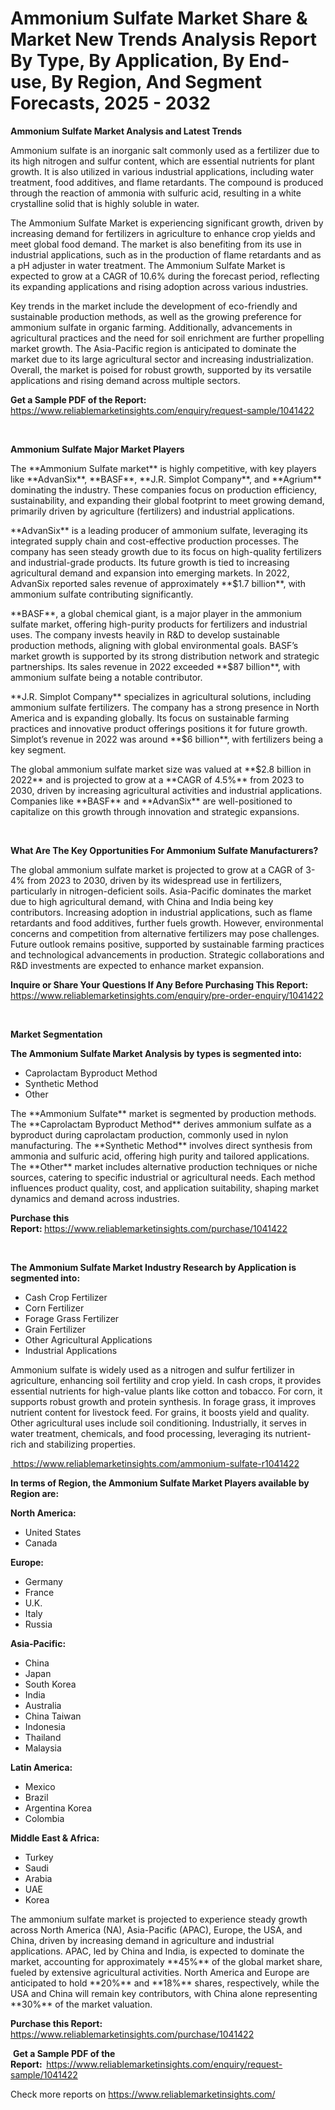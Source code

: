 <p><h1>Ammonium Sulfate Market Share & Market New Trends Analysis Report By Type, By Application, By End-use, By Region, And Segment Forecasts, 2025 - 2032</h1></p><p><strong>Ammonium Sulfate Market Analysis and Latest Trends</strong></p>
<p><p>Ammonium sulfate is an inorganic salt commonly used as a fertilizer due to its high nitrogen and sulfur content, which are essential nutrients for plant growth. It is also utilized in various industrial applications, including water treatment, food additives, and flame retardants. The compound is produced through the reaction of ammonia with sulfuric acid, resulting in a white crystalline solid that is highly soluble in water.</p><p>The Ammonium Sulfate Market is experiencing significant growth, driven by increasing demand for fertilizers in agriculture to enhance crop yields and meet global food demand. The market is also benefiting from its use in industrial applications, such as in the production of flame retardants and as a pH adjuster in water treatment. The Ammonium Sulfate Market is expected to grow at a CAGR of 10.6% during the forecast period, reflecting its expanding applications and rising adoption across various industries.</p><p>Key trends in the market include the development of eco-friendly and sustainable production methods, as well as the growing preference for ammonium sulfate in organic farming. Additionally, advancements in agricultural practices and the need for soil enrichment are further propelling market growth. The Asia-Pacific region is anticipated to dominate the market due to its large agricultural sector and increasing industrialization. Overall, the market is poised for robust growth, supported by its versatile applications and rising demand across multiple sectors.</p></p>
<p><strong>Get a Sample PDF of the Report:&nbsp;</strong> <a href="https://www.reliablemarketinsights.com/enquiry/request-sample/1041422?utm_campaign=1887&utm_medium=2&utm_source=Github&utm_content=ia&utm_term=28012025&utm_id=ammonium-sulfate">https://www.reliablemarketinsights.com/enquiry/request-sample/1041422</a></p>
<p>&nbsp;</p>
<p><strong>Ammonium Sulfate Major Market Players</strong></p>
<p><p>The **Ammonium Sulfate market** is highly competitive, with key players like **AdvanSix**, **BASF**, **J.R. Simplot Company**, and **Agrium** dominating the industry. These companies focus on production efficiency, sustainability, and expanding their global footprint to meet growing demand, primarily driven by agriculture (fertilizers) and industrial applications.</p><p>**AdvanSix** is a leading producer of ammonium sulfate, leveraging its integrated supply chain and cost-effective production processes. The company has seen steady growth due to its focus on high-quality fertilizers and industrial-grade products. Its future growth is tied to increasing agricultural demand and expansion into emerging markets. In 2022, AdvanSix reported sales revenue of approximately **$1.7 billion**, with ammonium sulfate contributing significantly.</p><p>**BASF**, a global chemical giant, is a major player in the ammonium sulfate market, offering high-purity products for fertilizers and industrial uses. The company invests heavily in R&D to develop sustainable production methods, aligning with global environmental goals. BASF’s market growth is supported by its strong distribution network and strategic partnerships. Its sales revenue in 2022 exceeded **$87 billion**, with ammonium sulfate being a notable contributor.</p><p>**J.R. Simplot Company** specializes in agricultural solutions, including ammonium sulfate fertilizers. The company has a strong presence in North America and is expanding globally. Its focus on sustainable farming practices and innovative product offerings positions it for future growth. Simplot’s revenue in 2022 was around **$6 billion**, with fertilizers being a key segment.</p><p>The global ammonium sulfate market size was valued at **$2.8 billion in 2022** and is projected to grow at a **CAGR of 4.5%** from 2023 to 2030, driven by increasing agricultural activities and industrial applications. Companies like **BASF** and **AdvanSix** are well-positioned to capitalize on this growth through innovation and strategic expansions.</p></p>
<p>&nbsp;</p>
<p><strong>What Are The Key Opportunities For Ammonium Sulfate Manufacturers?</strong></p>
<p><p>The global ammonium sulfate market is projected to grow at a CAGR of 3-4% from 2023 to 2030, driven by its widespread use in fertilizers, particularly in nitrogen-deficient soils. Asia-Pacific dominates the market due to high agricultural demand, with China and India being key contributors. Increasing adoption in industrial applications, such as flame retardants and food additives, further fuels growth. However, environmental concerns and competition from alternative fertilizers may pose challenges. Future outlook remains positive, supported by sustainable farming practices and technological advancements in production. Strategic collaborations and R&D investments are expected to enhance market expansion.</p></p>
<p><strong>Inquire or Share Your Questions If Any Before Purchasing This Report:</strong> <a href="https://www.reliablemarketinsights.com/enquiry/pre-order-enquiry/1041422?utm_campaign=1887&utm_medium=2&utm_source=Github&utm_content=ia&utm_term=28012025&utm_id=ammonium-sulfate">https://www.reliablemarketinsights.com/enquiry/pre-order-enquiry/1041422</a></p>
<p>&nbsp;</p>
<p><strong>Market Segmentation</strong></p>
<p><strong>The Ammonium Sulfate Market Analysis by types is segmented into:</strong></p>
<p><ul><li>Caprolactam Byproduct Method</li><li>Synthetic Method</li><li>Other</li></ul></p>
<p><p>The **Ammonium Sulfate** market is segmented by production methods. The **Caprolactam Byproduct Method** derives ammonium sulfate as a byproduct during caprolactam production, commonly used in nylon manufacturing. The **Synthetic Method** involves direct synthesis from ammonia and sulfuric acid, offering high purity and tailored applications. The **Other** market includes alternative production techniques or niche sources, catering to specific industrial or agricultural needs. Each method influences product quality, cost, and application suitability, shaping market dynamics and demand across industries.</p></p>
<p><strong>Purchase this Report:&nbsp;</strong><a href="https://www.reliablemarketinsights.com/purchase/1041422?utm_campaign=1887&utm_medium=2&utm_source=Github&utm_content=ia&utm_term=28012025&utm_id=ammonium-sulfate">https://www.reliablemarketinsights.com/purchase/1041422</a></p>
<p>&nbsp;</p>
<p><strong>The Ammonium Sulfate Market Industry Research by Application is segmented into:</strong></p>
<p><ul><li>Cash Crop Fertilizer</li><li>Corn Fertilizer</li><li>Forage Grass Fertilizer</li><li>Grain Fertilizer</li><li>Other Agricultural Applications</li><li>Industrial Applications</li></ul></p>
<p><p>Ammonium sulfate is widely used as a nitrogen and sulfur fertilizer in agriculture, enhancing soil fertility and crop yield. In cash crops, it provides essential nutrients for high-value plants like cotton and tobacco. For corn, it supports robust growth and protein synthesis. In forage grass, it improves nutrient content for livestock feed. For grains, it boosts yield and quality. Other agricultural uses include soil conditioning. Industrially, it serves in water treatment, chemicals, and food processing, leveraging its nutrient-rich and stabilizing properties.</p></p>
<p><a href="https://www.reliablemarketinsights.com/ammonium-sulfate-r1041422?utm_campaign=1887&utm_medium=2&utm_source=Github&utm_content=ia&utm_term=28012025&utm_id=ammonium-sulfate">&nbsp;https://www.reliablemarketinsights.com/ammonium-sulfate-r1041422</a></p>
<p><strong>In terms of Region, the Ammonium Sulfate Market Players available by Region are:</strong></p>
<p>
    <p> <strong> North America: </strong>
        <ul>
            <li>United States</li>
            <li>Canada</li>
        </ul>
        </p> 
    <p> <strong> Europe: </strong>
        <ul>
            <li>Germany</li>
            <li>France</li>
            <li>U.K.</li>
            <li>Italy</li>
            <li>Russia</li>
        </ul>
        </p> 
    <p> <strong> Asia-Pacific: </strong>
        <ul>
            <li>China</li>
            <li>Japan</li>
            <li>South Korea</li>
            <li>India</li>
            <li>Australia</li>
            <li>China Taiwan</li>
            <li>Indonesia</li>
            <li>Thailand</li>
            <li>Malaysia</li>
        </ul>
        </p> 
    <p> <strong> Latin America: </strong>
        <ul>
            <li>Mexico</li>
            <li>Brazil</li>
            <li>Argentina Korea</li>
            <li>Colombia</li>
        </ul>
        </p> 
    <p> <strong> Middle East & Africa: </strong>
        <ul>
            <li>Turkey</li>
            <li>Saudi</li>
            <li>Arabia</li>
            <li>UAE</li>
            <li>Korea</li>
        </ul>
    </p>
    </p>
<p><p>The ammonium sulfate market is projected to experience steady growth across North America (NA), Asia-Pacific (APAC), Europe, the USA, and China, driven by increasing demand in agriculture and industrial applications. APAC, led by China and India, is expected to dominate the market, accounting for approximately **45%** of the global market share, fueled by extensive agricultural activities. North America and Europe are anticipated to hold **20%** and **18%** shares, respectively, while the USA and China will remain key contributors, with China alone representing **30%** of the market valuation.</p></p>
<p><strong>Purchase this Report: </strong><a href="https://www.reliablemarketinsights.com/purchase/1041422?utm_campaign=1887&utm_medium=2&utm_source=Github&utm_content=ia&utm_term=28012025&utm_id=ammonium-sulfate">https://www.reliablemarketinsights.com/purchase/1041422</a></p>
<p>&nbsp;<strong>Get a Sample PDF of the Report:&nbsp;&nbsp;</strong><a href="https://www.reliablemarketinsights.com/enquiry/request-sample/1041422?utm_campaign=1887&utm_medium=2&utm_source=Github&utm_content=ia&utm_term=28012025&utm_id=ammonium-sulfate">https://www.reliablemarketinsights.com/enquiry/request-sample/1041422</a></p>
<p><strong></strong></p>
<p>Check more reports on <a href="https://www.reliablemarketinsights.com/?utm_campaign=1887&utm_medium=2&utm_source=Github&utm_content=ia&utm_term=28012025&utm_id=ammonium-sulfate">https://www.reliablemarketinsights.com/</a></p>